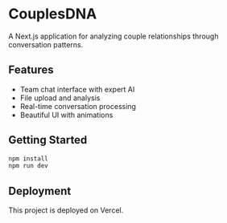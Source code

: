 # CouplesDNA

A Next.js application for analyzing couple relationships through conversation patterns.

## Features

- Team chat interface with expert AI
- File upload and analysis
- Real-time conversation processing
- Beautiful UI with animations

## Getting Started

```bash
npm install
npm run dev
```

## Deployment

This project is deployed on Vercel.

<!-- Trigger new deployment -->
